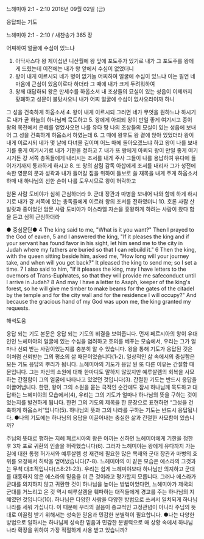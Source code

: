 느헤미야 2:1 - 2:10 
2016년 09월 02일 (금)

응답되는 기도



느헤미야 2:1 - 2:10 / 새찬송가 365 장


어찌하여 얼굴에 수심이 있느냐
1. 아닥사스다 왕 제이십년 니산월에 왕 앞에 포도주가 있기로 내가 그 포도주를 왕에게 드렸는데 이전에는 내가 왕 앞에서 수심이 없었더니 
2. 왕이 내게 이르시되 네가 병이 없거늘 어찌하여 얼굴에 수심이 있느냐 이는 필연 네 마음에 근심이 있음이로다 하더라 그 때에 내가 크게 두려워하여 
3. 왕께 대답하되 왕은 만세수를 하옵소서 내 조상들의 묘실이 있는 성읍이 이제까지 황폐하고 성문이 불탔사오니 내가 어찌 얼굴에 수심이 없사오리이까 하니 

그 성을 건축하게 하옵소서
4. 왕이 내게 이르시되 그러면 네가 무엇을 원하느냐 하시기로 내가 곧 하늘의 하나님께 묵도하고 
5. 왕에게 아뢰되 왕이 만일 좋게 여기시고 종이 왕의 목전에서 은혜를 얻었사오면 나를 유다 땅 나의 조상들의 묘실이 있는 성읍에 보내어 그 성을 건축하게 하옵소서 하였는데 
6. 그 때에 왕후도 왕 곁에 앉아 있었더라 왕이 내게 이르시되 네가 몇 날에 다녀올 길이며 어느 때에 돌아오겠느냐 하고 왕이 나를 보내기를 좋게 여기시기로 내가 기한을 정하고 
7. 내가 또 왕에게 아뢰되 왕이 만일 좋게 여기시거든 강 서쪽 총독들에게 내리시는 조서를 내게 주사 그들이 나를 용납하여 유다에 들어가기까지 통과하게 하시고 
8. 또 왕의 삼림 감독 아삽에게 조서를 내리사 그가 성전에 속한 영문의 문과 성곽과 내가 들어갈 집을 위하여 들보로 쓸 재목을 내게 주게 하옵소서 하매 내 하나님의 선한 손이 나를 도우시므로 왕이 허락하고 

암몬 사람 도비야가 심히 근심하더라
9. 군대 장관과 마병을 보내어 나와 함께 하게 하시기로 내가 강 서쪽에 있는 총독들에게 이르러 왕의 조서를 전하였더니 
10. 호론 사람 산발랏과 종이었던 암몬 사람 도비야가 이스라엘 자손을 흥왕하게 하려는 사람이 왔다 함을 듣고 심히 근심하더라

● 중심문단● 4 The king said to me, "What is it you want?" Then I prayed to the God of eaven, 5 and I answered the king, "If it pleases the king and if your servant has found favor in his sight, let him send me to the city in Judah where my fathers are buried so that I can rebuild it." 6 Then the king, with the queen sitting beside him, asked me, "How long will your journey take, and when will you get back?" It pleased the king to send me; so I set a time. 7 I also said to him, "If it pleases the king, may I have letters to the overnors of Trans-Euphrates, so that they will provide me safeconduct until I arrive in Judah? 8 And may I have a letter to Asaph, keeper of the king's forest, so he will give me timber to make beams for the gates of the citadel by the temple and for the city wall and for the residence I will occupy?" And because the gracious hand of my God was upon me, the king granted my requests.

해석도움





응답 되는 기도
본문은 응답 되는 기도의 비결을 보여줍니다. 먼저 페르시아의 왕이 유대인인 느헤미야의 얼굴에 있는 수심을 염려하고 호의를 베푸는 모습에서, 우리는 그가 얼마나 신뢰 받는 사람이었는지를 충분히 알 수 있습니다. 왕을 통해 기도가 응답된 것은 이처럼 신뢰받는 그의 평소의 삶 때문이었습니다(1-2). 일상적인 삶 속에서의 충실함은 모든 기도 응답의 뿌리가 됩니다. 느헤미야의 기도가 응답 된 또 다른 이유는 간절함 때문입니다. 그는 자신의 소원에 대해 한마디도 말하지 않았지만 예루살렘의 회복을 사모하는 간절함이 그의 얼굴에 나타나고 있었던 것입니다(3). 간절한 기도는 반드시 응답을 이끌어냅니다. 한편, 왕이 그의 소원을 묻는 극적인 순간에도 잠시 하나님께 묵도하고 대답하는 느헤미야의 모습에서(4), 우리는 그의 기도가 얼마나 하나님의 뜻을 구하는 것이었는지를 발견하게 됩니다. 한편 그의 기도의 제목을 한 문장으로 표현하면 “그성을 건축하게 하옵소서”입니다(5). 하나님의 뜻과 그의 나라를 구하는 기도는 반드시 응답됩니다.
●나의 기도에는 하나님의 응답을 이끌어내는 충실한 삶과 간절한 사모함이 있습니까?

주님의 뜻대로 행하는 지혜
페르시아의 왕은 아끼는 신하인 느헤미야에게 기한을 정한 후 3차 포로 귀환의 인솔을 허락했습니다(6). 그러자 느헤미야는 왕에게 유다까지 가는 길에 대한 통행 허가서와 예루살렘 성 재건에 필요한 많은 목재와 군대 장관과 마병의 호위를 요청해서 허락을 얻어냈습니다(7-8). 느헤미야의 이 같은 모습은 에스라의 그것과는 무척 대조적입니다(스8:21-23). 우리는 쉽게 느헤미야보다 하나님만 의지하고 군대를 대동하지 않은 에스라의 믿음을 더 큰 것이라고 평가할지 모릅니다. 그러나 에스라가 군대를 의지하지 않고 귀환한 것이 하나님을 높이는 방법이었다면, 느헤미야가 제국의 군대를 거느리고 온 것 역시 예루살렘을 훼파하는 대적들에게 경고를 주는 하나님의 지혜였던 것입니다(10). 하나님은 다양한 사람을 다양한 방법으로 쓰셔서 일치되게 하나님 나라를 세워 가십니다. 이 때문에 우리의 걸음이 종교적인 고정관념이 아니라 주님의 뜻대로 이끌림 받기 위해서는 성숙한 믿음과 민감한 분별력이 필요합니다.
●나는 다양한 방법으로 일하시는 하나님께 성숙한 믿음과 민감한 분별력으로 매 상황 속에서 하나님 나라 확장을 위하여 가장 적절하게 사용 받고 있습니까?